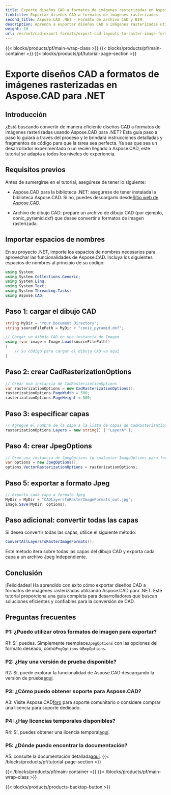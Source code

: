 ```yaml
---
title: Exporte diseños CAD a formatos de imágenes rasterizadas en Aspose.CAD para .NET
linktitle: Exportar diseños CAD a formatos de imágenes rasterizadas
second_title: Aspose.CAD .NET - Formato de archivo CAD y BIM
description: Aprenda a exportar diseños CAD a imágenes rasterizadas utilizando Aspose.CAD para .NET. Siga nuestra guía paso a paso para una conversión perfecta.
weight: 10
url: /es/net/cad-export-formats/export-cad-layouts-to-raster-image-formats/
---
```


{{< blocks/products/pf/main-wrap-class >}}
{{< blocks/products/pf/main-container >}}
{{< blocks/products/pf/tutorial-page-section >}}

# Exporte diseños CAD a formatos de imágenes rasterizadas en Aspose.CAD para .NET

## Introducción

¿Está buscando convertir de manera eficiente diseños CAD a formatos de imágenes rasterizadas usando Aspose.CAD para .NET? Esta guía paso a paso lo guiará a través del proceso y le brindará instrucciones detalladas y fragmentos de código para que la tarea sea perfecta. Ya sea que sea un desarrollador experimentado o un recién llegado a Aspose.CAD, este tutorial se adapta a todos los niveles de experiencia.

## Requisitos previos

Antes de sumergirse en el tutorial, asegúrese de tener lo siguiente:

- Aspose.CAD para la biblioteca .NET: asegúrese de tener instalada la biblioteca Aspose.CAD. Si no, puedes descargarlo desde[Sitio web de Aspose.CAD](https://releases.aspose.com/cad/net/).

- Archivo de dibujo CAD: prepare un archivo de dibujo CAD (por ejemplo, conic_pyramid.dxf) que desee convertir a formatos de imagen rasterizada.

## Importar espacios de nombres

En su proyecto .NET, importe los espacios de nombres necesarios para aprovechar las funcionalidades de Aspose.CAD. Incluya los siguientes espacios de nombres al principio de su código:

```csharp
using System;
using System.Collections.Generic;
using System.Linq;
using System.Text;
using System.Threading.Tasks;
using Aspose.CAD;
```

## Paso 1: cargar el dibujo CAD

```csharp
string MyDir = "Your Document Directory";
string sourceFilePath = MyDir + "conic_pyramid.dxf";

// Cargar un dibujo CAD en una instancia de Imagen
using (var image = Image.Load(sourceFilePath))
{
    // Su código para cargar el dibujo CAD va aquí
}
```

## Paso 2: crear CadRasterizationOptions

```csharp
// Crear una instancia de CadRasterizationOptions
var rasterizationOptions = new CadRasterizationOptions();
rasterizationOptions.PageWidth = 500;
rasterizationOptions.PageHeight = 500;
```

## Paso 3: especificar capas

```csharp
// Agregue el nombre de la capa a la lista de capas de CadRasterizationOptions
rasterizationOptions.Layers = new string[] { "LayerA" };
```

## Paso 4: crear JpegOptions

```csharp
// Cree una instancia de JpegOptions (o cualquier ImageOptions para formatos ráster)
var options = new JpegOptions();
options.VectorRasterizationOptions = rasterizationOptions;
```

## Paso 5: exportar a formato Jpeg

```csharp
// Exporta cada capa a formato Jpeg
MyDir = MyDir + "CADLayersToRasterImageFormats_out.jpg";
image.Save(MyDir, options);
```

## Paso adicional: convertir todas las capas

Si desea convertir todas las capas, utilice el siguiente método:

```csharp
ConvertAllLayersToRasterImageFormats();
```

Este método itera sobre todas las capas del dibujo CAD y exporta cada capa a un archivo Jpeg independiente.

## Conclusión

¡Felicidades! Ha aprendido con éxito cómo exportar diseños CAD a formatos de imágenes rasterizadas utilizando Aspose.CAD para .NET. Este tutorial proporciona una guía completa para desarrolladores que buscan soluciones eficientes y confiables para la conversión de CAD.

## Preguntas frecuentes

### P1: ¿Puedo utilizar otros formatos de imagen para exportar?

 R1: Sí, puedes. Simplemente reemplace`JpegOptions` con las opciones del formato deseado, como`PngOptions` o`BmpOptions`.

### P2: ¿Hay una versión de prueba disponible?

 R2: Sí, puede explorar la funcionalidad de Aspose.CAD descargando la versión de prueba[aquí](https://releases.aspose.com/).

### P3: ¿Cómo puedo obtener soporte para Aspose.CAD?

 A3: Visite Aspose.CAD[foro](https://forum.aspose.com/c/cad/19) para soporte comunitario o considere comprar una licencia para soporte dedicado.

### P4: ¿Hay licencias temporales disponibles?

 R4: Sí, puedes obtener una licencia temporal[aquí](https://purchase.aspose.com/temporary-license/).

### P5: ¿Dónde puedo encontrar la documentación?

 A5: consulte la documentación detallada[aquí](https://reference.aspose.com/cad/net/).
{{< /blocks/products/pf/tutorial-page-section >}}

{{< /blocks/products/pf/main-container >}}
{{< /blocks/products/pf/main-wrap-class >}}

{{< blocks/products/products-backtop-button >}}

